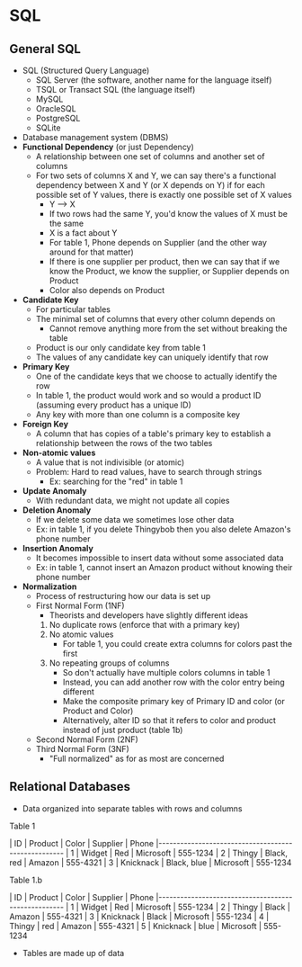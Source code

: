 # SQL

## General SQL
- SQL (Structured Query Language)
    - SQL Server (the software, another name for the language itself)
    - TSQL or Transact SQL (the language itself)
    - MySQL
    - OracleSQL
    - PostgreSQL
    - SQLite
- Database management system (DBMS)
- **Functional Dependency** (or just Dependency)
    - A relationship between one set of columns and another set of columns
    - For two sets of columns X and Y, we can say there's a functional dependency between X and Y (or X depends on Y) if for each possible set of Y values, there is exactly one possible set of X values
        - Y --> X
        - If two rows had the same Y, you'd know the values of X must be the same
        - X is a fact about Y
        - For table 1, Phone depends on Supplier (and the other way around for that matter)
        - If there is one supplier per product, then we can say that if we know the Product, we know the supplier, or Supplier depends on Product
        - Color also depends on Product
- **Candidate Key**
    - For particular tables
    - The minimal set of columns that every other column depends on
        - Cannot remove anything more from the set without breaking the table
    - Product is our only candidate key from table 1
    - The values of any candidate key can uniquely identify that row
- **Primary Key** 
    - One of the candidate keys that we choose to actually identify the row
    - In table 1, the product would work and so would a product ID (assuming every product has a unique ID)
    - Any key with more than one column is a composite key
- **Foreign Key**
    - A column that has copies of a table's primary key to establish a relationship between the rows of the two tables
- **Non-atomic values**
    - A value that is not indivisible (or atomic)
    - Problem: Hard to read values, have to search through strings
        - Ex: searching for the "red" in table 1
- **Update Anomaly**
    - With redundant data, we might not update all copies
- **Deletion Anomaly**
    - If we delete some data we sometimes lose other data
    - Ex: in table 1, if you delete Thingybob then you also delete Amazon's phone number
- **Insertion Anomaly**
    - It becomes impossible to insert data without some associated data
    - Ex: in table 1, cannot insert an Amazon product without knowing their phone number
- **Normalization**
    - Process of restructuring how our data is set up
    - First Normal Form (1NF)
        - Theorists and developers have slightly different ideas
        1. No duplicate rows (enforce that with a primary key)
        2. No atomic values
            - For table 1, you could create extra columns for colors past the first
        3. No repeating groups of columns
            - So don't actually have multiple colors columns in table 1
            - Instead, you can add another row with the color entry being different
            - Make the composite primary key of Primary ID and color (or Product and Color)
            - Alternatively, alter ID so that it refers to color and product instead of just product (table 1b)
    - Second Normal Form (2NF)
    - Third Normal  Form (3NF)
        - "Full normalized" as for as most are concerned
    
## Relational Databases
- Data organized into separate tables with rows and columns

Table 1

| ID | Product   | Color       | Supplier  | Phone
|----------------------------------------------------
| 1  | Widget    | Red         | Microsoft | 555-1234
| 2  | Thingy    | Black, red  | Amazon    | 555-4321
| 3  | Knicknack | Black, blue | Microsoft | 555-1234

Table 1.b

| ID | Product   | Color | Supplier  | Phone
|----------------------------------------------------
| 1  | Widget    | Red   | Microsoft | 555-1234
| 2  | Thingy    | Black | Amazon    | 555-4321
| 3  | Knicknack | Black | Microsoft | 555-1234
| 4  | Thingy    | red   | Amazon    | 555-4321
| 5  | Knicknack | blue  | Microsoft | 555-1234

- Tables are made up of data
